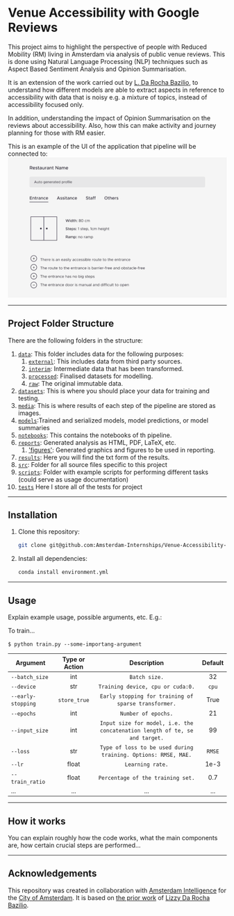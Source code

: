 # Venue Accessibility with Google Reviews 

This project aims to highlight the perspective of people with Reduced Mobility (RM) living in Amsterdam via analysis of public venue reviews. This is done using Natural Language Processing (NLP) techniques such as Aspect Based Sentiment Analysis and Opinion Summarisation. 

It is an extension of the work carried out by [L. Da Rocha Bazilio](https://github.com/Amsterdam-Internships/Venue-Accessibility-NLP), to understand how different models are able to extract aspects in reference to accessibility with data that is noisy e.g. a mixture of topics, instead of accessibility focused only.

In addition, understanding the impact of Opinion Summarisation on the reviews about accessibility. Also, how this can make activity and journey planning for those with RM easier. 


This is an example of the UI of the application that pipeline will be connected to:
![](media/examples/venue-accessibility-example-profile-cropped.png)


---


## Project Folder Structure

There are the following folders in the structure:

1) [`data`](./data): This folder includes data for the following purposes:
    1) [`external`](./data/external/): This includes data from third party sources.
    1) [`interim`](./data/interim/): Intermediate data that has been transformed.
    1) [`processed`](./data/processed/): Finalised datasets for modelling.
    1) [`raw`](./data/raw/): The original immutable data.
1) [`datasets`](./datasets): This is where you should place your data for training and testing.
1) [`media`](./media): This is where results of each step of the pipeline are stored as images.
1) [`models`](./models/):Trained and serialized models, model predictions, or model summaries
1) [`notebooks`](./notebooks): This contains the notebooks of th pipeline.
1) [`reports`](./reports/): Generated analysis as HTML, PDF, LaTeX, etc.
    1) ['figures'](./reports/figures/): Generated graphics and figures to be used in reporting.
1) [`results`](./results): Here you will find the txt form of the results.
1) [`src`](./src): Folder for all source files specific to this project
1) [`scripts`](./scripts): Folder with example scripts for performing different tasks (could serve as usage documentation)
1) [`tests`](./tests) Here I store all of the tests for project
---


## Installation


1) Clone this repository:
    ```bash
    git clone git@github.com:Amsterdam-Internships/Venue-Accessibility-Google-Reviews.git
    ```

2) Install all dependencies:
    ```bash
    conda install environment.yml
    ```
---


## Usage

Explain example usage, possible arguments, etc. E.g.:

To train... 


```
$ python train.py --some-importang-argument
```


|Argument | Type or Action | Description | Default |
|---|:---:|:---:|:---:|
|`--batch_size`| int| `Batch size.`|  32|
|`--device`| str| `Training device, cpu or cuda:0.`| `cpu`|
|`--early-stopping`|  `store_true`| `Early stopping for training of sparse transformer.`| True|
|`--epochs`| int| `Number of epochs.`| 21|
|`--input_size`|  int| `Input size for model, i.e. the concatenation length of te, se and target.`| 99|
|`--loss`|  str|  `Type of loss to be used during training. Options: RMSE, MAE.`|`RMSE`|
|`--lr`|  float| `Learning rate.`| 1e-3|
|`--train_ratio`|  float| `Percentage of the training set.`| 0.7|
|...|...|...|...|


---


## How it works

You can explain roughly how the code works, what the main components are, how certain crucial steps are performed...

---
## Acknowledgements


This repository was created in collaboration with [Amsterdam Intelligence](https://amsterdamintelligence.com/) for the [City of Amsterdam](https://www.amsterdam.nl/). It is based on [the prior work](https://github.com/Amsterdam-Internships/Venue-Accessibility-NLP) of [Lizzy Da Rocha Bazilio](https://www.linkedin.com/in/lizzy-da-rocha-bazilio/).
